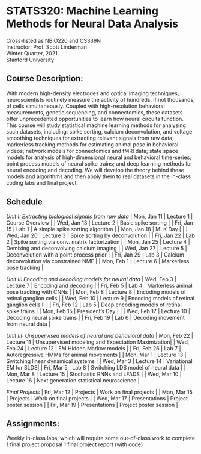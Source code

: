 # STATS320: Machine Learning Methods for Neural Data Analysis
Cross-listed as NBIO220 and CS339N <br>
Instructor: Prof. Scott Linderman <br>
Winter Quarter, 2021 <br>
Stanford University

## Course Description:
With modern high-density electrodes and optical imaging techniques, neuroscientists routinely measure the activity of hundreds, if not thousands, of cells simultaneously.  Coupled with high-resolution behavioral measurements, genetic sequencing, and connectomics, these datasets offer unprecedented opportunities to learn how neural circuits function.  This course will study statistical machine learning methods for analysing such datasets, including: spike sorting, calcium deconvolution, and voltage smoothing techniques for extracting relevant signals from raw data; markerless tracking methods for estimating animal pose in behavioral videos; network models for connectomics and fMRI data; state space models for analysis of high-dimensional neural and behavioral time-series; point process models of neural spike trains; and deep learning methods for neural encoding and decoding. We will develop the theory behind these models and algorithms and then apply them to real datasets in the in-class coding labs and final project.


## Schedule
_Unit I: Extracting biological signals from raw data_
| Mon, Jan 11 | Lecture 1  | Course Overview |
| Wed, Jan 13 | Lecture 2  | Basic spike sorting |
| Fri, Jan 15 | Lab 1      | A simple spike sorting algorithm |
| Mon, Jan 18 | MLK Day    | |
| Wed, Jan 20 | Lecture 3  | Spike sorting by deconvolution |
| Fri, Jan 22 | Lab 2      | Spike sorting via conv. matrix factorization |
| Mon, Jan 25 | Lecture 4  | Demixing and deconvolving calcium imaging |
| Wed, Jan 27 | Lecture 5  | Deconvolution with a point process prior |
| Fri, Jan 29 | Lab 3      | Calcium deconvolution via constrained NMF |
| Mon, Feb 1  | Lecture 6  | Markerless pose tracking |

_Unit II: Encoding and decoding models for neural data_
| Wed, Feb 3  | Lecture 7  | Encoding and decoding |
| Fri, Feb 5  | Lab 4      | Markerless animal pose tracking with CNNs |
| Mon, Feb 8  | Lecture 8  | Encoding models of retinal ganglion cells |
| Wed, Feb 10 | Lecture 9  | Encoding models of retinal ganglion cells II |
| Fri, Feb 12 | Lab 5      | Deep encoding models of retinal spike trains |
| Mon, Feb 15 | President’s Day | |
| Wed, Feb 17 | Lecture 10 | Decoding neural spike trains |
| Fri, Feb 19 | Lab 6      | Decoding movement from neural data |

_Unit III: Unsupervised models of neural and behavioral data_
| Mon, Feb 22 | Lecture 11 | Unsupervised  modeling and Expectation Maximization|
| Wed, Feb 24 | Lecture 12 | EM Hidden Markov models |
| Fri, Feb 26 | Lab 7      | Autoregressive HMMs for animal movements |
| Mon, Mar 1  | Lecture 13 | Switching linear dynamical systems |
| Wed, Mar 3  | Lecture 14 | Variational EM for SLDS|
| Fri, Mar 5  | Lab 8      | Switching LDS model of neural data |
| Mon, Mar 8  | Lecture 15 | Stochastic RNNs and LFADS |
| Wed, Mar 10 | Lecture 16 | Next generation statistical neuroscience |

_Final Projects_
| Fri, Mar 12 | Projects   | Work on final projects |
| Mon, Mar 15 | Projects   | Work on final projects |
| Wed, Mar 17 | Presentations | Project poster session |
| Fri, Mar 19 | Presentations | Project poster session |



## Assignments: 
Weekly in-class labs, which will require some out-of-class work to complete
1 final project proposal
1 final project report (with code) 

